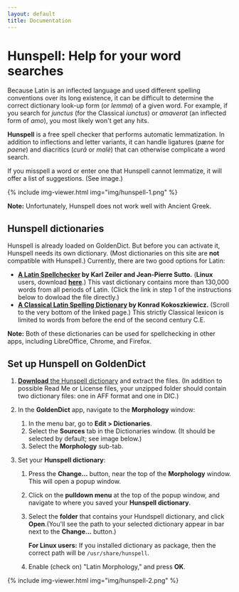```yaml
---
layout: default
title: Documentation
---
```


# Hunspell: Help for your word searches

Because Latin is an inflected language and used different spelling conventions over its long existence, it can be difficult to determine the correct dictionary look-up form (or *lemma*) of a given word. For example, if you search for *junctus* (for the Classical *iunctus*) or *amaverat* (an inflected form of *amo*), you most likely won't get any hits.

**Hunspell** is a free spell checker that performs automatic lemmatization. In addition to inflections and letter variants, it can handle ligatures (*pæne* for *paene*) and diacritics (*curâ* or *malè*) that can otherwise complicate a word search.

If you misspell a word or enter one that Hunspell cannot lemmatize, it will offer a list of suggestions. (See image.)

{% include img-viewer.html img="img/hunspell-1.png" %}

**Note:** Unfortunately, Hunspell does not work well with Ancient Greek.

## Hunspell dictionaries

Hunspell is already loaded on GoldenDict. But before you can activate it, Hunspell needs its own dictionary. (Most dictionaries on this site are **not** compatible with Hunspell.) Currently, there are two good options for Latin:

- **[A Latin Spellchecker](https://extensions.libreoffice.org/extensions/latin-spelling-and-hyphenation-dictionaries) by Karl Zeiler and Jean-Pierre Sutto.** (**Linux** users, download **[here](https://aur.archlinux.org/packages/hunspell-la)**.) This vast dictionary contains more than 130,000 words from all periods of Latin. (Click the link in step 1 of the instructions below to dowload the file directly.)
- **[A Classical Latin Spelling Dictionary](http://www.obta.uw.edu.pl/~draco/) by Konrad Kokoszkiewicz.** (Scroll to the very bottom of the linked page.) This strictly Classical lexicon is limited to words from before the end of the second century C.E.

**Note:** Both of these dictionaries can be used for spellchecking in other apps, including LibreOffice, Chrome, and Firefox.

## Set up Hunspell on GoldenDict

1. [**Download** the Hunspell dictionary](hunspell-la.zip) and extract the files. (In addition to possible Read Me or License files, your unzipped folder should contain two dictionary files: one in AFF format and one in DIC.)

1. In the **GoldenDict** app, navigate to the **Morphology** window:  
    1. In the menu bar, go to **Edit > Dictionaries**.
    1. Select the **Sources** tab in the Dictionaries window. (It should be selected by default; see image below.)
    1. Select the **Morphology** sub-tab.
1. Set your **Hunspell dictionary**:
    1. Press the **Change...** button, near the top of the **Morphology** window. This will open a popup window.
    1. Click on the **pulldown menu** at the top of the popup window, and navigate to where you saved your **Hunspell dictionary**.
    1. Select the **folder** that contains your Hundspell dictionary, and click **Open**.(You'll see the path to your selected dictionary appear in bar next to the **Change...** button.)

         **For Linux users:** If you installed dictionary as package, then the correct path will be `/usr/share/hunspell`.
    1. Enable (check on) "Latin Morphology," and press **OK**.

{% include img-viewer.html img="img/hunspell-2.png" %}
